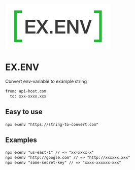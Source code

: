 ![Logo](https://github.com/omelniz/exenv/blob/main/logo.png)

# EX.ENV
Convert env-variable to example string

```
from: api-host.com
  to: xxx-xxxx.xxx
```

## Easy to use
`npx exenv "https://string-to-convert.com"`

## Examples
```
npx exenv "us-east-1" // => "xx-xxxx-x"
npx exenv "http://google.com" // => "http://xxxxxx.xxx"
npx exenv "some-secret-key" // => "xxxx-xxxxxx-xxx"
```
